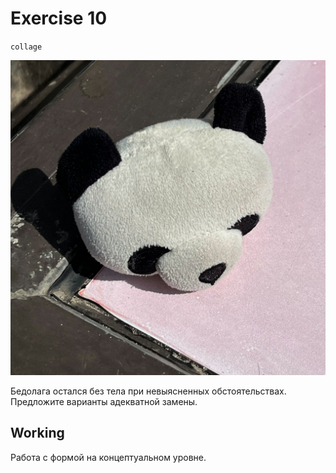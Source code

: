 # Exercise 10

`collage`

![exersice10](./exercise10.jpg)

Бедолага остался без тела при невыясненных обстоятельствах. Предложите варианты адекватной замены.

## Working

Работа с формой на концептуальном уровне.